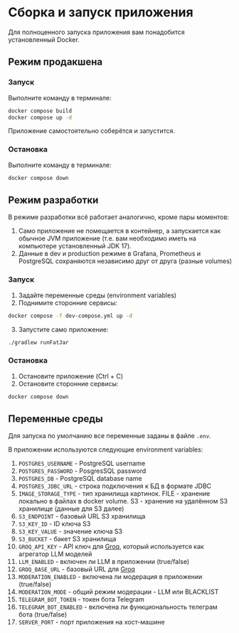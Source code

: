 # Сборка и запуск приложения
Для полноценного запуска приложения вам понадобится установленный Docker.

## Режим продакшена
### Запуск
Выполните команду в терминале:
```bash
docker compose build
docker compose up -d
```

Приложение самостоятельно соберётся и запустится.
### Остановка
Выполните команду в терминале:
```bash
docker compose down
```

## Режим разработки
В режиме разработки всё работает аналогично, кроме пары моментов:
1) Само приложение не помещается в контейнер, а запускается как обычное JVM приложение (т.е. вам необходимо иметь на компьютере установленный JDK 17).
2) Данные в dev и production режиме в Grafana, Prometheus и PostgreSQL сохраняются независимо друг от друга (разные volumes)

### Запуск
1. Задайте переменные среды (environment variables)
2. Поднимите сторонние сервисы:
```bash
docker compose -f dev-compose.yml up -d
```

3. Запустите само приложение:
```bash
./gradlew runFatJar
```

### Остановка
1. Остановите приложение (Ctrl + C)
2. Остановите сторонние сервисы:
```bash
docker compose down
```

## Переменные среды
Для запуска по умолчанию все переменные заданы в файле `.env`.

В приложении используются следующие environment variables:
1. `POSTGRES_USERNAME` - PostgreSQL username
2. `POSTGRES_PASSWORD` - PosgresSQL password
3. `POSTGRES_DB` - PostgreSQL database name
4. `POSTGRES_JDBC_URL` - строка подключения к БД в формате JDBC
5. `IMAGE_STORAGE_TYPE` - тип хранилища картинок. FILE - хранение локально в файлах в docker volume. S3 - хранение на удалённом S3 хранилище (данные для S3 далее)
6. `S3_ENDPOINT` - базовый URL S3 хранилища
7. `S3_KEY_ID` - ID ключа S3
8. `S3_KEY_VALUE` - значение ключа S3
9. `S3_BUCKET` - бакет S3 хранилища
10. `GROQ_API_KEY` - API ключ для [Groq](https://groq.com/), который используется как агрегатор LLM моделей
11. `LLM_ENABLED` - включен ли LLM в приложении (true/false)
12. `GROQ_BASE_URL` - базовый URL для [Groq](https://groq.com/)
13. `MODERATION_ENABLED` - включена ли модерация в приложении (true/false)
14. `MODERATION_MODE` - общий режим модерации - LLM или BLACKLIST
15. `TELEGRAM_BOT_TOKEN` - токен бота Telegram
16. `TELEGRAM_BOT_ENABLED` - включена ли функциональность телеграм бота (true/false)
17. `SERVER_PORT` - порт приложения на хост-машине